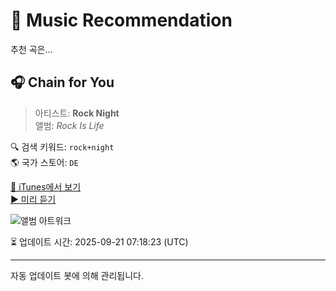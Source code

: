 
# 🎵 Music Recommendation

추천 곡은...

## 🎧 Chain for You  
> 아티스트: **Rock Night**  
> 앨범: _Rock Is Life_  

🔍 검색 키워드: `rock+night`  
🌎 국가 스토어: `DE`

[🔗 iTunes에서 보기](https://music.apple.com/de/album/chain-for-you/1625852119?i=1625852602&uo=4)  
[▶️ 미리 듣기](https://audio-ssl.itunes.apple.com/itunes-assets/AudioPreview112/v4/1c/0d/65/1c0d65fb-7c0c-21a2-a7ed-af7429060869/mzaf_13834574100007855915.plus.aac.p.m4a)

![앨범 아트워크](https://is1-ssl.mzstatic.com/image/thumb/Music122/v4/e4/87/7a/e4877a6f-0af2-6236-78e4-1b4458a47f68/5063072193068_cover.jpg/100x100bb.jpg)

⏳ 업데이트 시간: 2025-09-21 07:18:23 (UTC)

---
자동 업데이트 봇에 의해 관리됩니다.
